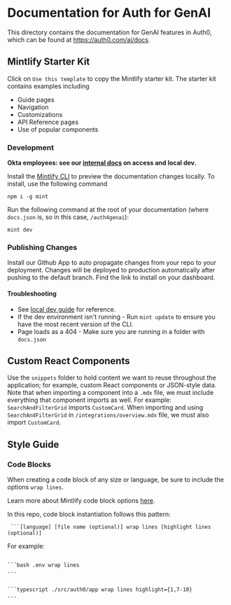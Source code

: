 # Documentation for Auth for GenAI

This directory contains the documentation for GenAI features in Auth0, which can be found at https://auth0.com/ai/docs.

## Mintlify Starter Kit

Click on `Use this template` to copy the Mintlify starter kit. The starter kit contains examples including

- Guide pages
- Navigation
- Customizations
- API Reference pages
- Use of popular components

### Development

**Okta employees: see our [internal docs](https://oktawiki.atlassian.net/wiki/spaces/DAFS/pages/3622310144/Auth4GenAI+docs+Mintlify+access+and+local+dev) on access and local dev.**

Install the [Mintlify CLI](https://www.npmjs.com/package/mint) to preview the documentation changes locally. To install, use the following command

```
npm i -g mint
```

Run the following command at the root of your documentation (where `docs.json` is, so in this case, `/auth4genai`):

```
mint dev
```

### Publishing Changes

Install our Github App to auto propagate changes from your repo to your deployment. Changes will be deployed to production automatically after pushing to the default branch. Find the link to install on your dashboard.

#### Troubleshooting

- See [local dev guide](https://oktawiki.atlassian.net/wiki/spaces/DAFS/pages/3622310144/Auth4GenAI+docs+Mintlify+access+and+local+dev) for reference.
- If the dev environment isn't running - Run `mint update` to ensure you have the most recent version of the CLI.
- Page loads as a 404 - Make sure you are running in a folder with `docs.json`

## Custom React Components

Use the `snippets` folder to hold content we want to reuse throughout the application; for example, custom React components or JSON-style data. 
Note that when importing a component into a `.mdx` file, we must include everything that component imports as well.
For example: `SearchAndFilterGrid` imports `CustomCard`. When importing and using `SearchAndFilterGrid` in `/integrations/overview.mdx` file, we must also import `CustomCard`.

## Style Guide

### Code Blocks

When creating a code block of any size or language, be sure to include the options `wrap lines`.

Learn more about Mintlify code block options [here](https://mintlify.com/docs/code#code-block-options).

In this repo, code block instantiation follows this pattern:

` ```[language] [file name (optional)] wrap lines [highlight lines (optional)]`

For example:

```

```bash .env wrap lines
...

```

```

```typescript ./src/auth0/app wrap lines highlight={1,7-10}
...

```
